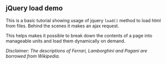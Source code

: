 ## jQuery load demo

This is a basic tutorial showing usage of jquery `load()` method to load html from files. Behind the scenes it makes an 
ajax request.

This helps makes it possible to break down the contents of a page into manageable units and load them dynamically on 
demand.

*Disclaimer: The descriptions of Ferrari, Lamborghini and Pagani are borrowed from Wikipedia.*
